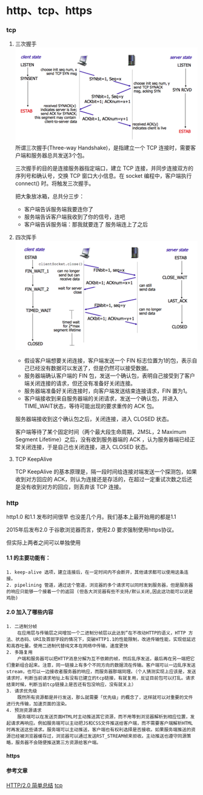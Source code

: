 http、tcp、https
===
### tcp
1. 三次握手
    ![三次握手](img/三次握手.png)
    所谓三次握手(Three-way Handshake)，是指建立一个 TCP 连接时，需要客户端和服务器总共发送3个包。

    三次握手的目的是连接服务器指定端口，建立 TCP 连接，并同步连接双方的序列号和确认号，交换 TCP 窗口大小信息。在 socket 编程中，客户端执行 connect() 时。将触发三次握手。

    把大象放冰箱，总共分三步：
    * 客户端告诉服务端我要连你了
    * 服务端告诉客户端我收到了你的信号，连吧
    * 客户端告诉服务端：那我就要连了 服务端连上了之后
  
2. 四次挥手
    ![四次握手](img/四次挥手.png)
    * 假设客户端想要关闭连接，客户端发送一个 FIN 标志位置为1的包，表示自己已经没有数据可以发送了，但是仍然可以接受数据。
    * 服务器端确认客户端的 FIN 包，发送一个确认包，表明自己接受到了客户端关闭连接的请求，但还没有准备好关闭连接。
    * 服务器端准备好关闭连接时，向客户端发送结束连接请求，FIN 置为1。
    * 客户端接收到来自服务器端的关闭请求，发送一个确认包，并进入 TIME_WAIT状态，等待可能出现的要求重传的 ACK 包。

    服务器端接收到这个确认包之后，关闭连接，进入 CLOSED 状态。

    客户端等待了某个固定时间（两个最大段生命周期，2MSL，2 Maximum Segment Lifetime）之后，没有收到服务器端的 ACK ，认为服务器端已经正常关闭连接，于是自己也关闭连接，进入 CLOSED 状态。


1. TCP KeepAlive

    TCP KeepAlive 的基本原理是，隔一段时间给连接对端发送一个探测包，如果收到对方回应的 ACK，则认为连接还是存活的，在超过一定重试次数之后还是没有收到对方的回应，则丢弃该 TCP 连接。

### http
http1.0 和1.1 发布时间很早 也没差几个月。我们基本上最开始用的都是1.1

2015年后发布2.0 于谷歌浏览器而言，使用2.0 要求强制使用https协议。

但实际上两者之间可以单独使用

#### 1.1 的主要功能有：
    1. keep-alive 选项，建立连接后，在一定时间内不会断开，其他请求都可以使用这条连接。
    2. pipelining 管道，通过这个管道，浏览器的多个请求可以同时发到服务器，但是服务器的响应只能够一个接着一个的返回 (但各大浏览器有些不支持/默认关闭,因此这功能可以说是鸡肋)
   
#### 2.0 加入了哪些内容
    1. 二进制分帧 
        在应用层与传输层之间增加一个二进制分帧层以此达到“在不改动HTTP的语义，HTTP 方法、状态码、URI及首部字段的情况下，突破HTTP1.1的性能限制，改进传输性能，实现低延迟和高吞吐量。使用二进制代替纯文本在网络中传输，速度更快
    2. 多路复用
        户端和服务器可以把HTTP消息分解为互不依赖的帧，然后乱序发送，最后再在另一端把它们重新组合起来。注意，同一链接上有多个不同方向的数据流在传输。客户端可以一边乱序发送stream，也可以一边接收者服务器的响应，而服务器那端同理。（个人猜测实现上应该是，发送请求时，判断当前请求地址上有没有已建立的tcp链接，有就复用，反证目前包可以打乱。请求结束时候，判断当前tcp链接上是否还有包没响应，没有就关上）
    3. 请求优先级
        既然所有资源都是并行发送，那么就需要「优先级」的概念了，这样就可以对重要的文件进行先传输，加速页面的渲染。
    4. 预测资源请求
        服务端可以在发送页面HTML时主动推送其它资源，而不用等到浏览器解析到相应位置，发起请求再响应。例如服务端可以主动把JS和CSS文件推送给客户端，而不需要客户端解析HTML时再发送这些请求。服务端可以主动推送，客户端也有权利选择是否接收。如果服务端推送的资源已经被浏览器缓存过，浏览器可以通过发送RST_STREAM帧来拒收。主动推送也遵守同源策略，服务器不会随便推送第三方资源给客户端。
    
#### https

#### 参考文章
[HTTP/2.0 简单总结](https://cloud.tencent.com/developer/article/1464264)
[tcp](https://hit-alibaba.github.io/interview/basic/network/TCP.html)